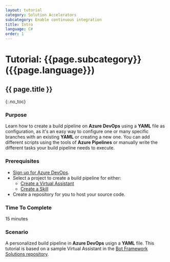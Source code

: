 ```yaml
---
layout: tutorial
category: Solution Accelerators
subcategory: Enable continuous integration
title: Intro
language: C#
order: 1
---
```


# Tutorial: {{page.subcategory}} ({{page.language}})

## {{ page.title }}
{:.no_toc}

### Purpose
Learn how to create a build pipeline on **Azure DevOps** using a **YAML** file as configuration, as it's an easy way to configure one or many specific branches with an existing **YAML** or creating a new one. You can add different scripts using the tools of **Azure Pipelines** or manually write the different tasks your build pipeline needs to execute.

### Prerequisites
- [Sign up for Azure DevOps](https://docs.microsoft.com/en-us/azure/devops/user-guide/sign-up-invite-teammates?view=azure-devops). 
- Select a project to create a build pipeline for either:
  - [Create a Virtual Assistant]({{site.baseurl}}/virtual-assistant/tutorials/create-assistant/csharp/1-intro)
  - [Create a Skill]({{site.baseurl}}/skills/tutorials/create-skill/csharp/1-intro)
- Create a repository for you to host your source code.

### Time To Complete
15 minutes

### Scenario
A personalized build pipeline in **Azure DevOps** usign a **YAML** file. This tutorial is based on a sample Virtual Assistant in the [Bot Framework Solutions repository]({{site.repo}}).